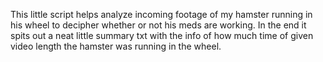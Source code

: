This little script helps analyze incoming footage of my hamster running in his wheel to decipher whether or not his meds are working.
In the end it spits out a neat little summary txt with the info of how much time of given video length the hamster was running in the wheel. 